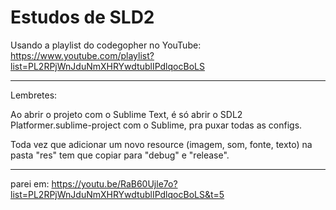 # Estudos de SLD2

Usando a playlist do codegopher no YouTube:
https://www.youtube.com/playlist?list=PL2RPjWnJduNmXHRYwdtublIPdlqocBoLS

---

Lembretes:

Ao abrir o projeto com o Sublime Text, é só abrir o SDL2 Platformer.sublime-project com o Sublime, pra puxar todas as configs.

Toda vez que adicionar um novo resource (imagem, som, fonte, texto) na pasta "res" tem que copiar para "debug" e "release".

---

parei em: https://youtu.be/RaB60Ujle7o?list=PL2RPjWnJduNmXHRYwdtublIPdlqocBoLS&t=5